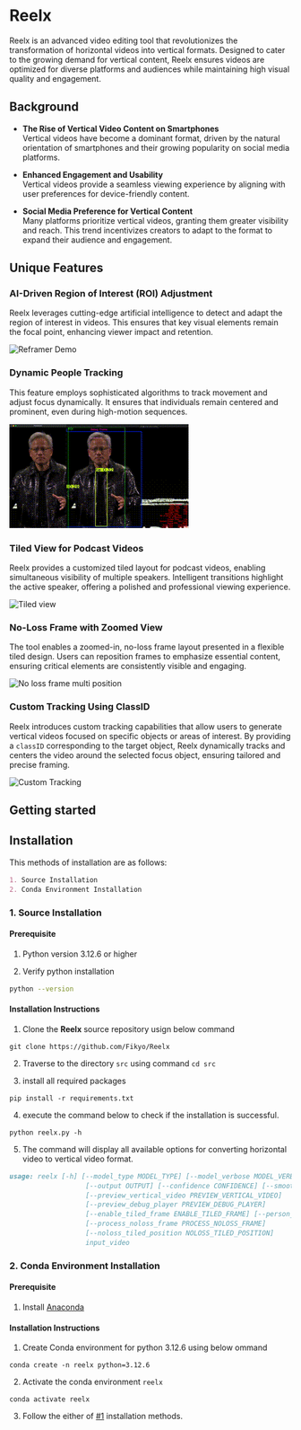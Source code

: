 # Reelx  

Reelx is an advanced video editing tool that revolutionizes the transformation of horizontal videos into vertical formats. Designed to cater to the growing demand for vertical content, Reelx ensures videos are optimized for diverse platforms and audiences while maintaining high visual quality and engagement.

## Background  

- **The Rise of Vertical Video Content on Smartphones**  
  Vertical videos have become a dominant format, driven by the natural orientation of smartphones and their growing popularity on social media platforms.  

- **Enhanced Engagement and Usability**  
  Vertical videos provide a seamless viewing experience by aligning with user preferences for device-friendly content.  

- **Social Media Preference for Vertical Content**  
  Many platforms prioritize vertical videos, granting them greater visibility and reach. This trend incentivizes creators to adapt to the format to expand their audience and engagement.  

## Unique Features  

### AI-Driven Region of Interest (ROI) Adjustment  
Reelx leverages cutting-edge artificial intelligence to detect and adapt the region of interest in videos. This ensures that key visual elements remain the focal point, enhancing viewer impact and retention.  

![Reframer Demo](misc/ai-roi.gif)  

### Dynamic People Tracking  
This feature employs sophisticated algorithms to track movement and adjust focus dynamically. It ensures that individuals remain centered and prominent, even during high-motion sequences.  

![People Tracking](misc/pple_tracking.gif)  

### Tiled View for Podcast Videos  
Reelx provides a customized tiled layout for podcast videos, enabling simultaneous visibility of multiple speakers. Intelligent transitions highlight the active speaker, offering a polished and professional viewing experience.  

![Tiled view](misc/tiled_view.gif)  

### No-Loss Frame with Zoomed View  
The tool enables a zoomed-in, no-loss frame layout presented in a flexible tiled design. Users can reposition frames to emphasize essential content, ensuring critical elements are consistently visible and engaging.  

![No loss frame multi position](misc/noloss_view.gif)  

### Custom Tracking Using ClassID  
Reelx introduces custom tracking capabilities that allow users to generate vertical videos focused on specific objects or areas of interest. By providing a `classID` corresponding to the target object, Reelx dynamically tracks and centers the video around the selected focus object, ensuring tailored and precise framing.  

![Custom Tracking](misc/classid.gif) 

## Getting started

## Installation

This methods of installation are as follows:

```markdown
1. Source Installation
2. Conda Environment Installation
```

### 1. Source Installation

#### Prerequisite 

1. Python version 3.12.6 or higher

2. Verify python installation

```bash
python --version
```

#### Installation Instructions

1. Clone the **Reelx** source repository usign below command

```
git clone https://github.com/Fikyo/Reelx
```

2. Traverse to the directory `src` using command `cd src`

3. install all required packages

```
pip install -r requirements.txt
```

4. execute the command below to check if the installation is successful.

```
python reelx.py -h
```

5. The command will display all available options for converting horizontal video to vertical video format.

```markdown
usage: reelx [-h] [--model_type MODEL_TYPE] [--model_verbose MODEL_VERBOSE] [--mode MODE]
                   [--output OUTPUT] [--confidence CONFIDENCE] [--smoothing SMOOTHING]
                   [--preview_vertical_video PREVIEW_VERTICAL_VIDEO]
                   [--preview_debug_player PREVIEW_DEBUG_PLAYER]
                   [--enable_tiled_frame ENABLE_TILED_FRAME] [--person_model PERSON_MODEL]
                   [--process_noloss_frame PROCESS_NOLOSS_FRAME]
                   [--noloss_tiled_position NOLOSS_TILED_POSITION]
                   input_video
```

### 2. Conda Environment Installation

#### Prerequisite 

1. Install [Anaconda](https://docs.anaconda.com/anaconda/install/)

#### Installation Instructions

1. Create Conda environment for python 3.12.6 using below ommand

```
conda create -n reelx python=3.12.6
```

2. Activate the conda environment `reelx`

```
conda activate reelx
```

3. Follow the either of [#1](#1-source-installation) installation methods.
